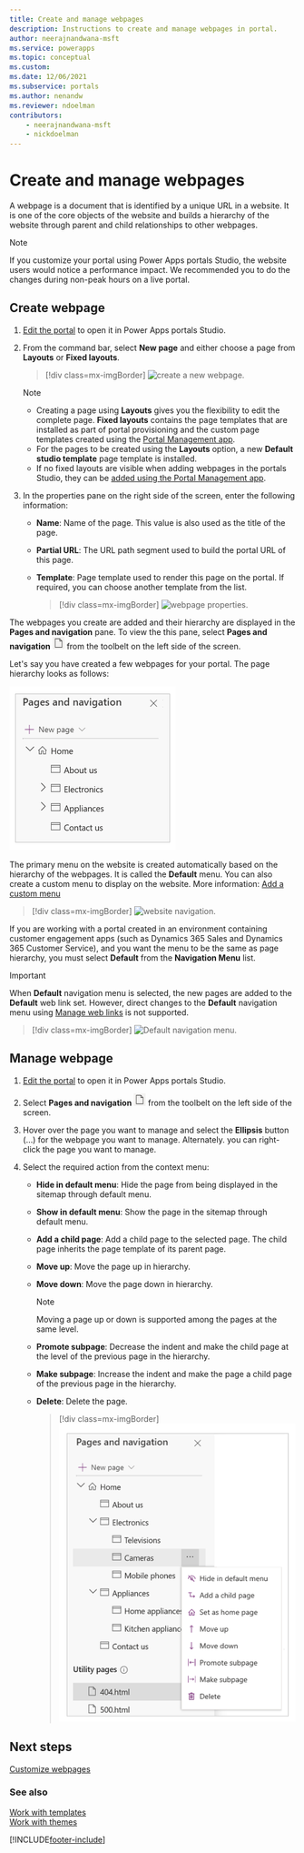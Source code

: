 ```yaml
---
title: Create and manage webpages
description: Instructions to create and manage webpages in portal.
author: neerajnandwana-msft
ms.service: powerapps
ms.topic: conceptual
ms.custom: 
ms.date: 12/06/2021
ms.subservice: portals
ms.author: nenandw
ms.reviewer: ndoelman
contributors:
    - neerajnandwana-msft
    - nickdoelman
---
```


# Create and manage webpages

A webpage is a document that is identified by a unique URL in a website. It is one of the core objects of the website and builds a hierarchy of the website through parent and child relationships to other webpages.

> [!NOTE]
> If you customize your portal using Power Apps portals Studio, the website users would notice a performance impact. We recommended you to do the changes during non-peak hours on a live portal.

## Create webpage

1.  [Edit the portal](manage-existing-portals.md#edit) to open it in Power Apps portals Studio.  

2.  From the command bar, select **New page** and either choose a page from **Layouts** or **Fixed layouts**.

    > [!div class=mx-imgBorder]
    > ![create a new webpage.](media/create-webpage.png "Create a new webpage")

    > [!NOTE]
    > - Creating a page using **Layouts** gives you the flexibility to edit the complete page. **Fixed layouts** contains the page templates that are installed as part of portal provisioning and the custom page templates created using the [Portal Management app](configure/configure-portal.md).
    > - For the pages to be created using the **Layouts** option, a new **Default studio template** page template is installed.
    > - If no fixed layouts are visible when adding webpages in the portals Studio, they can be [added using the Portal Management app](configure\add-fixed-layouts.md).

3.  In the properties pane on the right side of the screen, enter the following information:

    - **Name**: Name of the page. This value is also used as the title of the page.

    - **Partial URL**: The URL path segment used to build the portal URL of this page.

    - **Template**: Page template used to render this page on the portal. If required, you can choose another template from the list.

        > [!div class=mx-imgBorder]
        > ![webpage properties.](media/webpage-props.png "Webpage properties")

The webpages you create are added and their hierarchy are displayed in the **Pages and navigation** pane. To view the this pane, select **Pages and navigation** ![pages icon.](media/pages-icon.png "Pages icon") from the toolbelt on the left side of the screen.  

Let's say you have created a few webpages for your portal. The page hierarchy looks as follows:

![pages pane.](media/pages-pane.png "Pages pane")  

The primary menu on the website is created automatically based on the hierarchy of the webpages. It is called the **Default** menu. You can also create a custom menu to display on the website. More information: [Add a custom menu](add-custom-menu.md)

> [!div class=mx-imgBorder]
> ![website navigation.](media/website-navigation.png "Website navigation")

If you are working with a portal created in an environment containing customer engagement apps (such as Dynamics 365 Sales and Dynamics 365 Customer Service), and you want the menu to be the same as page hierarchy, you must select **Default** from the **Navigation Menu** list.

> [!IMPORTANT]
> When **Default** navigation menu is selected, the new pages are added to the **Default** web link set. However, direct changes to the **Default** navigation menu using [Manage web links](configure/manage-web-links.md#default-web-link-set-and-navigation-menu-in-studio) is not supported.

> [!div class=mx-imgBorder]
> ![Default navigation menu.](media/navigation-menu-default.png "Default navigation menu")

## Manage webpage

1.  [Edit the portal](manage-existing-portals.md#edit) to open it in Power Apps portals Studio.  

2.  Select **Pages and navigation** ![pages icon.](media/pages-icon.png "Pages icon") from the toolbelt on the left side of the screen.  

3.  Hover over the page you want to manage and select the **Ellipsis** button (…) for the webpage you want to manage. Alternately. you can right-click the page you want to manage.

4.  Select the required action from the context menu:

    - **Hide in default menu**: Hide the page from being displayed in the sitemap through default menu.

    - **Show in default menu**: Show the page in the sitemap through default menu.

    - **Add a child page**: Add a child page to the selected page. The child page inherits the page template of its parent page.

    - **Move up**: Move the page up in hierarchy.

    - **Move down**: Move the page down in hierarchy.

        > [!NOTE]
        > Moving a page up or down is supported among the pages at the same level.

    - **Promote subpage**: Decrease the indent and make the child page at the level of the previous page in the hierarchy.

    - **Make subpage**: Increase the indent and make the page a child page of the previous page in the hierarchy.

    - **Delete**: Delete the page.

        > [!div class=mx-imgBorder]
        > ![webpage manage options.](media/webpage-manage-options.png "Webpage manage options")  

## Next steps

[Customize webpages](compose-page.md)

### See also

[Work with templates](work-with-templates.md) <br>
[Work with themes](theme-overview.md)


[!INCLUDE[footer-include](../../includes/footer-banner.md)]